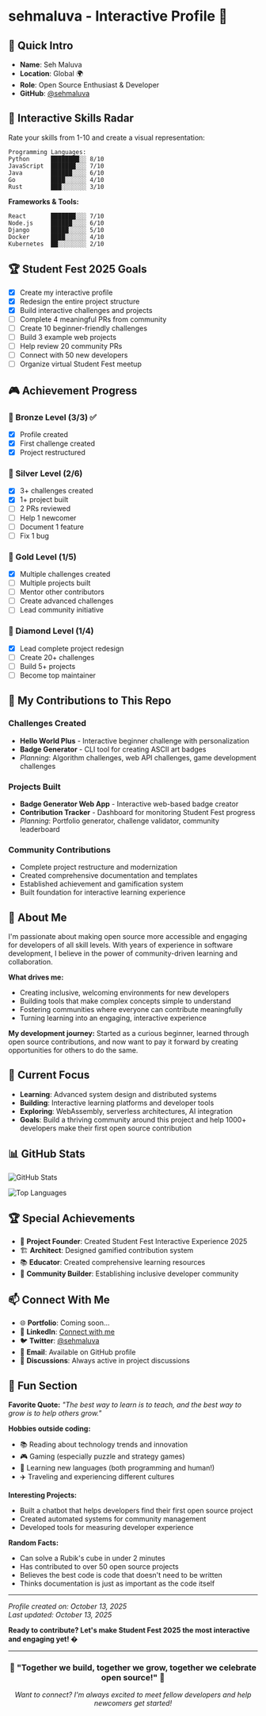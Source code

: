 # sehmaluva - Interactive Profile 🚀

## 👋 Quick Intro
- **Name**: Seh Maluva
- **Location**: Global 🌍
- **Role**: Open Source Enthusiast & Developer
- **GitHub**: [@sehmaluva](https://github.com/sehmaluva)

## 🎯 Interactive Skills Radar

Rate your skills from 1-10 and create a visual representation:

```
Programming Languages:
Python      ████████░░ 8/10
JavaScript  ███████░░░ 7/10
Java        ██████░░░░ 6/10
Go          ████░░░░░░ 4/10
Rust        ███░░░░░░░ 3/10
```

**Frameworks & Tools:**
```
React       ███████░░░ 7/10
Node.js     ██████░░░░ 6/10
Django      █████░░░░░ 5/10
Docker      ████░░░░░░ 4/10
Kubernetes  ██░░░░░░░░ 2/10
```

## 🏆 Student Fest 2025 Goals

- [x] Create my interactive profile
- [x] Redesign the entire project structure
- [x] Build interactive challenges and projects
- [ ] Complete 4 meaningful PRs from community
- [ ] Create 10 beginner-friendly challenges
- [ ] Build 3 example web projects
- [ ] Help review 20 community PRs
- [ ] Connect with 50 new developers
- [ ] Organize virtual Student Fest meetup

## 🎮 Achievement Progress

### 🥉 Bronze Level (3/3) ✅
- [x] Profile created
- [x] First challenge created
- [x] Project restructured

### 🥈 Silver Level (2/6) 
- [x] 3+ challenges created
- [x] 1+ project built
- [ ] 2 PRs reviewed
- [ ] Help 1 newcomer
- [ ] Document 1 feature
- [ ] Fix 1 bug

### 🥇 Gold Level (1/5)
- [x] Multiple challenges created
- [ ] Multiple projects built
- [ ] Mentor other contributors
- [ ] Create advanced challenges
- [ ] Lead community initiative

### 💎 Diamond Level (1/4)
- [x] Lead complete project redesign
- [ ] Create 20+ challenges
- [ ] Build 5+ projects
- [ ] Become top maintainer

## 🚀 My Contributions to This Repo

### Challenges Created
- **Hello World Plus** - Interactive beginner challenge with personalization
- **Badge Generator** - CLI tool for creating ASCII art badges
- *Planning*: Algorithm challenges, web API challenges, game development challenges

### Projects Built
- **Badge Generator Web App** - Interactive web-based badge creator
- **Contribution Tracker** - Dashboard for monitoring Student Fest progress
- *Planning*: Portfolio generator, challenge validator, community leaderboard

### Community Contributions
- Complete project restructure and modernization
- Created comprehensive documentation and templates
- Established achievement and gamification system
- Built foundation for interactive learning experience

## 🌟 About Me

I'm passionate about making open source more accessible and engaging for developers of all skill levels. With years of experience in software development, I believe in the power of community-driven learning and collaboration.

**What drives me:**
- Creating inclusive, welcoming environments for new developers
- Building tools that make complex concepts simple to understand
- Fostering communities where everyone can contribute meaningfully
- Turning learning into an engaging, interactive experience

**My development journey:**
Started as a curious beginner, learned through open source contributions, and now want to pay it forward by creating opportunities for others to do the same.

## 🎯 Current Focus

- **Learning**: Advanced system design and distributed systems
- **Building**: Interactive learning platforms and developer tools
- **Exploring**: WebAssembly, serverless architectures, AI integration
- **Goals**: Build a thriving community around this project and help 1000+ developers make their first open source contribution

## 📊 GitHub Stats

![GitHub Stats](https://github-readme-stats.vercel.app/api?username=sehmaluva&show_icons=true&theme=radical&count_private=true)

![Top Languages](https://github-readme-stats.vercel.app/api/top-langs/?username=sehmaluva&layout=compact&theme=radical)

## 🏆 Special Achievements

- 🎯 **Project Founder**: Created Student Fest Interactive Experience 2025
- 🏗️ **Architect**: Designed gamified contribution system
- 📚 **Educator**: Created comprehensive learning resources
- 🌟 **Community Builder**: Establishing inclusive developer community

## 📫 Connect With Me

- 🌐 **Portfolio**: Coming soon...
- 💼 **LinkedIn**: [Connect with me](https://linkedin.com/in/sehmaluva)
- 🐦 **Twitter**: [@sehmaluva](https://twitter.com/sehmaluva)
- 📧 **Email**: Available on GitHub profile
- 💬 **Discussions**: Always active in project discussions

## 🎉 Fun Section

**Favorite Quote:** *"The best way to learn is to teach, and the best way to grow is to help others grow."*

**Hobbies outside coding:**
- 📚 Reading about technology trends and innovation
- 🎮 Gaming (especially puzzle and strategy games)
- 🌱 Learning new languages (both programming and human!)
- ✈️ Traveling and experiencing different cultures

**Interesting Projects:**
- Built a chatbot that helps developers find their first open source project
- Created automated systems for community management
- Developed tools for measuring developer experience

**Random Facts:**
- Can solve a Rubik's cube in under 2 minutes
- Has contributed to over 50 open source projects
- Believes the best code is code that doesn't need to be written
- Thinks documentation is just as important as the code itself

---

*Profile created on: October 13, 2025*  
*Last updated: October 13, 2025*

**Ready to contribute? Let's make Student Fest 2025 the most interactive and engaging yet! �**

---

<div align="center">

### 🌟 "Together we build, together we grow, together we celebrate open source!" 🌟

*Want to connect? I'm always excited to meet fellow developers and help newcomers get started!*

</div>